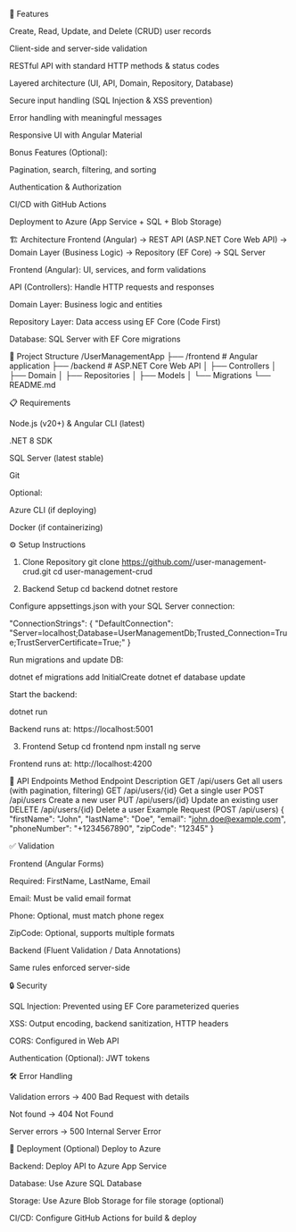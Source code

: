 📌 Features

Create, Read, Update, and Delete (CRUD) user records

Client-side and server-side validation

RESTful API with standard HTTP methods & status codes

Layered architecture (UI, API, Domain, Repository, Database)

Secure input handling (SQL Injection & XSS prevention)

Error handling with meaningful messages

Responsive UI with Angular Material

Bonus Features (Optional):

Pagination, search, filtering, and sorting

Authentication & Authorization

CI/CD with GitHub Actions

Deployment to Azure (App Service + SQL + Blob Storage)

🏗️ Architecture
Frontend (Angular) -> REST API (ASP.NET Core Web API) -> 
Domain Layer (Business Logic) -> Repository (EF Core) -> SQL Server


Frontend (Angular): UI, services, and form validations

API (Controllers): Handle HTTP requests and responses

Domain Layer: Business logic and entities

Repository Layer: Data access using EF Core (Code First)

Database: SQL Server with EF Core migrations

📂 Project Structure
/UserManagementApp
 ├── /frontend          # Angular application
 ├── /backend           # ASP.NET Core Web API
 │    ├── Controllers
 │    ├── Domain
 │    ├── Repositories
 │    ├── Models
 │    └── Migrations
 └── README.md

📋 Requirements

Node.js (v20+) & Angular CLI (latest)

.NET 8 SDK

SQL Server (latest stable)

Git

Optional:

Azure CLI (if deploying)

Docker (if containerizing)

⚙️ Setup Instructions
1. Clone Repository
git clone https://github.com/<your-username>/user-management-crud.git
cd user-management-crud

2. Backend Setup
cd backend
dotnet restore


Configure appsettings.json with your SQL Server connection:

"ConnectionStrings": {
  "DefaultConnection": "Server=localhost;Database=UserManagementDb;Trusted_Connection=True;TrustServerCertificate=True;"
}


Run migrations and update DB:

dotnet ef migrations add InitialCreate
dotnet ef database update


Start the backend:

dotnet run


Backend runs at: https://localhost:5001

3. Frontend Setup
cd frontend
npm install
ng serve


Frontend runs at: http://localhost:4200

📡 API Endpoints
Method	Endpoint	Description
GET	/api/users	Get all users (with pagination, filtering)
GET	/api/users/{id}	Get a single user
POST	/api/users	Create a new user
PUT	/api/users/{id}	Update an existing user
DELETE	/api/users/{id}	Delete a user
Example Request (POST /api/users)
{
  "firstName": "John",
  "lastName": "Doe",
  "email": "john.doe@example.com",
  "phoneNumber": "+1234567890",
  "zipCode": "12345"
}

✅ Validation

Frontend (Angular Forms)

Required: FirstName, LastName, Email

Email: Must be valid email format

Phone: Optional, must match phone regex

ZipCode: Optional, supports multiple formats

Backend (Fluent Validation / Data Annotations)

Same rules enforced server-side

🔒 Security

SQL Injection: Prevented using EF Core parameterized queries

XSS: Output encoding, backend sanitization, HTTP headers

CORS: Configured in Web API

Authentication (Optional): JWT tokens

🛠️ Error Handling

Validation errors → 400 Bad Request with details

Not found → 404 Not Found

Server errors → 500 Internal Server Error

🚀 Deployment (Optional)
Deploy to Azure

Backend: Deploy API to Azure App Service

Database: Use Azure SQL Database

Storage: Use Azure Blob Storage for file storage (optional)

CI/CD: Configure GitHub Actions for build & deploy